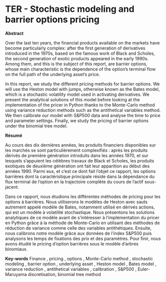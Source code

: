 # TER - Stochastic modeling and barrier options pricing

**Abstract**

Over the last ten years, the financial products available on the markets have become particularly complex: after the first generation of derivatives introduced in the 1970s, based on the famous work of Black and Scholes, the second generation of exotic products appeared in the early 1990s. Among them, and this is the subject of this report, are barrier options, whose main characteristic is the dependence of the option’s terminal flow on the full path of the underlying asset’s price.
  
In this report, we study the different pricing methods for barrier options. We will use the Heston model with jumps, otherwise known as the Bates model, which is a stochastic volatility model used in activating derivatives. We present the analytical solutions of this model before looking at the implementation of the pricer in Python thanks to the Monte-Carlo method using variance reduction methods such as the antithetical variables method. We then calibrate our model with S&P500 data and analyse the time to price and parameter settings. Finally, we study the pricing of barrier options under the binomial tree model.
  
**Résumé**

Au cours des dix dernières années, les produits financiers disponibles sur les marchés se sont particulièrement complexifiés : après les produits dérivés de première génération introduits dans les années 1970, et sur lesquels s’appuient les célèbres travaux de Black et Scholes, les produits exotiques de deuxième génération ont fait leur apparition au début des années 1990. Parmi eux, et c’est ce dont fait l’objet ce rapport, les options barrières dont la caractéristique principale réside dans la dépendance du flux terminal de l’option en la trajectoire complète du cours de l’actif sous-jacent.

Dans ce rapport, nous étudions les différentes méthodes de pricing pour les options à barrières. Nous utiliserons le modèles de Heston avec sauts autrement appelé modèle de Bates, notamment utilisé en dérivés actions, qui est un modèle à volatilité stochastique. Nous présentons les solutions analytiques de ce modèle avant de s’intéresser à l’implémentation du pricer en Python grâce à la méthode de Monte-Carlo en utilisant des méthodes de réduction de variance comme celle des variables antithétiques. Ensuite, nous calibrons notre modèle grâce aux données de l’index S&P500 puis analysons les temps de fixations des prix et des paramètres. Pour finir, nous avons étudié le pricing d’option barrières sous le modèle d’arbres binomiaux.


**Key-words**
  Finance , pricing , options , Monte-Carlo method , stochastic modeling , barrier option , underlying asset , Heston model , Bates model , variance reduction , antithetical variables , calibration , S&P500 , Euler-Maruyama discretisation, binomial tree method
